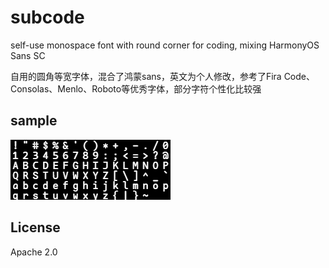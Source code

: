 # subcode
self-use monospace font with round corner for coding, mixing HarmonyOS Sans SC

自用的圆角等宽字体，混合了鸿蒙sans，英文为个人修改，参考了Fira Code、Consolas、Menlo、Roboto等优秀字体，部分字符个性化比较强
## sample
![](sample.png)

## License
Apache 2.0